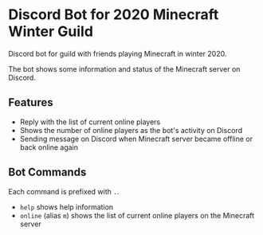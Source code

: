 # Discord Bot for 2020 Minecraft Winter Guild

Discord bot for guild with friends playing Minecraft in winter 2020.

The bot shows some information and status of the Minecraft server on Discord.

## Features

- Reply with the list of current online players
- Shows the number of online players as the bot's activity on Discord
- Sending message on Discord when Minecraft server became offline or back online again

## Bot Commands

Each command is prefixed with `.`.

- `help` shows help information
- `online` (alias `m`) shows the list of current online players on the Minecraft server
